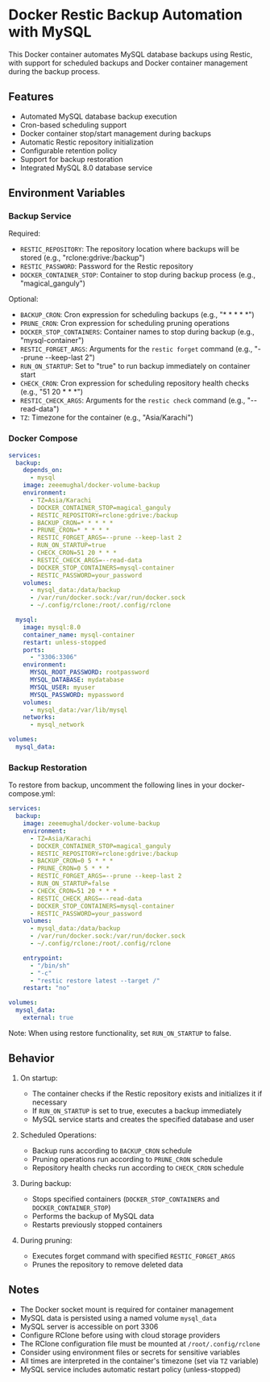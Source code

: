 # Docker Restic Backup Automation with MySQL

This Docker container automates MySQL database backups using Restic, with support for scheduled backups and Docker container management during the backup process.

## Features

- Automated MySQL database backup execution
- Cron-based scheduling support
- Docker container stop/start management during backups
- Automatic Restic repository initialization
- Configurable retention policy
- Support for backup restoration
- Integrated MySQL 8.0 database service

## Environment Variables

### Backup Service
Required:
- `RESTIC_REPOSITORY`: The repository location where backups will be stored (e.g., "rclone:gdrive:/backup")
- `RESTIC_PASSWORD`: Password for the Restic repository
- `DOCKER_CONTAINER_STOP`: Container to stop during backup process (e.g., "magical_ganguly")

Optional:
- `BACKUP_CRON`: Cron expression for scheduling backups (e.g., "* * * * *")
- `PRUNE_CRON`: Cron expression for scheduling pruning operations
- `DOCKER_STOP_CONTAINERS`: Container names to stop during backup (e.g., "mysql-container")
- `RESTIC_FORGET_ARGS`: Arguments for the `restic forget` command (e.g., "--prune --keep-last 2")
- `RUN_ON_STARTUP`: Set to "true" to run backup immediately on container start
- `CHECK_CRON`: Cron expression for scheduling repository health checks (e.g., "51 20 * * *")
- `RESTIC_CHECK_ARGS`: Arguments for the `restic check` command (e.g., "--read-data")
- `TZ`: Timezone for the container (e.g., "Asia/Karachi")

### Docker Compose

```yaml
services:
  backup:
    depends_on:
      - mysql
    image: zeeemughal/docker-volume-backup
    environment:
      - TZ=Asia/Karachi
      - DOCKER_CONTAINER_STOP=magical_ganguly
      - RESTIC_REPOSITORY=rclone:gdrive:/backup
      - BACKUP_CRON=* * * * *
      - PRUNE_CRON=* * * * *
      - RESTIC_FORGET_ARGS=--prune --keep-last 2
      - RUN_ON_STARTUP=true
      - CHECK_CRON=51 20 * * *
      - RESTIC_CHECK_ARGS=--read-data
      - DOCKER_STOP_CONTAINERS=mysql-container
      - RESTIC_PASSWORD=your_password
    volumes:
      - mysql_data:/data/backup
      - /var/run/docker.sock:/var/run/docker.sock
      - ~/.config/rclone:/root/.config/rclone

  mysql:
    image: mysql:8.0
    container_name: mysql-container
    restart: unless-stopped
    ports:
      - "3306:3306"
    environment:
      MYSQL_ROOT_PASSWORD: rootpassword
      MYSQL_DATABASE: mydatabase
      MYSQL_USER: myuser
      MYSQL_PASSWORD: mypassword
    volumes:
      - mysql_data:/var/lib/mysql
    networks:
      - mysql_network

volumes:
  mysql_data:
```

### Backup Restoration

To restore from backup, uncomment the following lines in your docker-compose.yml:

```yaml
services:
  backup:
    image: zeeemughal/docker-volume-backup
    environment:
      - TZ=Asia/Karachi
      - DOCKER_CONTAINER_STOP=magical_ganguly
      - RESTIC_REPOSITORY=rclone:gdrive:/backup
      - BACKUP_CRON=0 5 * * *
      - PRUNE_CRON=0 5 * * *
      - RESTIC_FORGET_ARGS=--prune --keep-last 2
      - RUN_ON_STARTUP=false
      - CHECK_CRON=51 20 * * *
      - RESTIC_CHECK_ARGS=--read-data
      - DOCKER_STOP_CONTAINERS=mysql-container
      - RESTIC_PASSWORD=your_password
    volumes:
      - mysql_data:/data/backup
      - /var/run/docker.sock:/var/run/docker.sock
      - ~/.config/rclone:/root/.config/rclone

    entrypoint:
      - "/bin/sh"
      - "-c"
      - "restic restore latest --target /"
    restart: "no"

volumes:
  mysql_data:
    external: true
```

Note: When using restore functionality, set `RUN_ON_STARTUP` to false.

## Behavior

1. On startup:
   - The container checks if the Restic repository exists and initializes it if necessary
   - If `RUN_ON_STARTUP` is set to true, executes a backup immediately
   - MySQL service starts and creates the specified database and user

2. Scheduled Operations:
   - Backup runs according to `BACKUP_CRON` schedule
   - Pruning operations run according to `PRUNE_CRON` schedule
   - Repository health checks run according to `CHECK_CRON` schedule

3. During backup:
   - Stops specified containers (`DOCKER_STOP_CONTAINERS` and `DOCKER_CONTAINER_STOP`)
   - Performs the backup of MySQL data
   - Restarts previously stopped containers

4. During pruning:
   - Executes forget command with specified `RESTIC_FORGET_ARGS`
   - Prunes the repository to remove deleted data

## Notes

- The Docker socket mount is required for container management
- MySQL data is persisted using a named volume `mysql_data`
- MySQL server is accessible on port 3306
- Configure RClone before using with cloud storage providers
- The RClone configuration file must be mounted at `/root/.config/rclone`
- Consider using environment files or secrets for sensitive variables
- All times are interpreted in the container's timezone (set via `TZ` variable)
- MySQL service includes automatic restart policy (unless-stopped)
